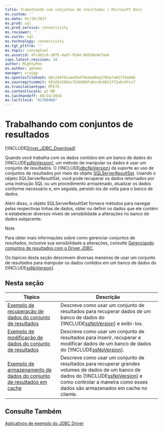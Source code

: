 ```yaml
---
title: Trabalhando com conjuntos de resultados | Microsoft Docs
ms.custom: ''
ms.date: 01/19/2017
ms.prod: sql
ms.prod_service: connectivity
ms.reviewer: ''
ms.suite: sql
ms.technology: connectivity
ms.tgt_pltfrm: ''
ms.topic: conceptual
ms.assetid: 4fc4b1c6-3075-4ad7-9244-865d9ede7ae6
caps.latest.revision: 10
author: MightyPen
ms.author: genemi
manager: craigg
ms.openlocfilehash: 86c2d4fdcaee554f9e4ed04a2765e7a02779a94b
ms.sourcegitcommit: 603d2e588ac7b36060fa0cc9c8621ff2a6c0fcc7
ms.translationtype: MTE75
ms.contentlocale: pt-BR
ms.lasthandoff: 08/14/2018
ms.locfileid: "42786960"
---
```

# <a name="working-with-result-sets"></a>Trabalhando com conjuntos de resultados

[!INCLUDE[Driver_JDBC_Download](../../includes/driver_jdbc_download.md)]

Quando você trabalha com os dados contidos em um banco de dados do [!INCLUDE[ssNoVersion](../../includes/ssnoversion-md.md)], um método de manipular os dados é usar um conjunto de resultados. O [!INCLUDE[jdbcNoVersion](../../includes/jdbcnoversion_md.md)] dá suporte ao uso de conjuntos de resultados por meio do objeto [SQLServerResultSet](../../connect/jdbc/reference/sqlserverresultset-class.md). Usando o objeto SQLServerResultSet, você pode recuperar os dados retornados por uma instrução SQL ou um procedimento armazenado, atualizar os dados conforme necessário e, em seguida, persisti-los de volta para o banco de dados.  
  
Além disso, o objeto SQLServerResultSet fornece métodos para navegar pelas respectivas linhas de dados, obter ou definir os dados que ele contém e estabelecer diversos níveis de sensibilidade a alterações no banco de dados subjacente.  
  
> [!NOTE]  
> Para obter mais informações sobre como gerenciar conjuntos de resultados, inclusive sua sensibilidade a alterações, consulte [Gerenciando conjuntos de resultados com o Driver JDBC](../../connect/jdbc/managing-result-sets-with-the-jdbc-driver.md).  
  
Os tópicos desta seção descrevem diversas maneiras de usar um conjunto de resultados para manipular os dados contidos em um banco de dados do [!INCLUDE[ssNoVersion](../../includes/ssnoversion-md.md)].  
  
## <a name="in-this-section"></a>Nesta seção  
  
| Tópico                                                                                        | Descrição                                                                                                                                                                                          |
| -------------------------------------------------------------------------------------------- | ---------------------------------------------------------------------------------------------------------------------------------------------------------------------------------------------------- |
| [Exemplo de recuperação de dados do conjunto de resultados](../../connect/jdbc/retrieving-result-set-data-sample.md) | Descreve como usar um conjunto de resultados para recuperar dados de um banco de dados do [!INCLUDE[ssNoVersion](../../includes/ssnoversion-md.md)] e exibi-los.                                                         |
| [Exemplo de modificação de dados do conjunto de resultados](../../connect/jdbc/modifying-result-set-data-sample.md)   | Descreve como usar um conjunto de resultados para inserir, recuperar e modificar dados de um banco de dados do [!INCLUDE[ssNoVersion](../../includes/ssnoversion-md.md)].                                                      |
| [Exemplo de armazenamento de dados do conjunto de resultados em cache](../../connect/jdbc/caching-result-set-data-sample.md)       | Descreve como usar um conjunto de resultados para recuperar grandes volumes de dados de um banco de dados do [!INCLUDE[ssNoVersion](../../includes/ssnoversion-md.md)] e como controlar a maneira como esses dados são armazenados em cache no cliente. |
  
## <a name="see-also"></a>Consulte Também

 [Aplicativos de exemplo do JDBC Driver](../../connect/jdbc/sample-jdbc-driver-applications.md)  
  